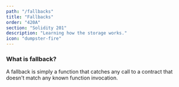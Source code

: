 ```yaml
---
path: "/fallbacks"
title: "Fallbacks"
order: "420A"
section: "Solidity 201"
description: "Learning how the storage works."
icon: "dumpster-fire"
---
```


### What is fallback?
A fallback is simply a function that catches any call to a contract that
doesn't match any known function invocation.

<br />
<br />
<br />
<br />
<br />
<br />
<br />
<br />
<br />
<br />
<br />
<br />
<br />
<br />


